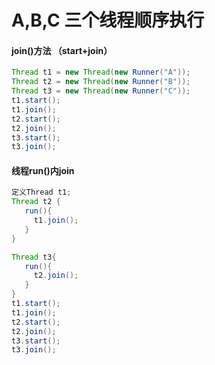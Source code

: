 # A,B,C 三个线程顺序执行

#### join()方法 （start+join）
```java
Thread t1 = new Thread(new Runner("A"));  
Thread t2 = new Thread(new Runner("B"));  
Thread t3 = new Thread(new Runner("C"));  
t1.start();  
t1.join();  
t2.start();  
t2.join();  
t3.start();  
t3.join();  
```

#### 线程run()内join
```java
定义Thread t1;   
Thread t2 {
   run(){
     t1.join();
   }
} 

Thread t3{
   run(){
     t2.join();
   }
}
t1.start();  
t1.join();  
t2.start();  
t2.join();  
t3.start();  
t3.join();  
```


